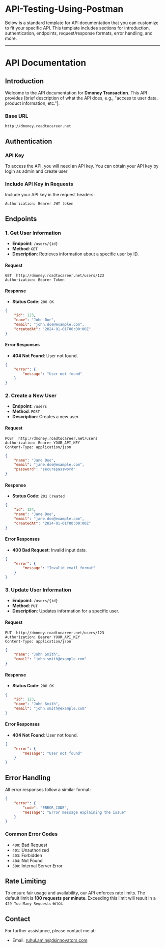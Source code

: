 # API-Testing-Using-Postman


Below is a standard template for API documentation that you can customize to fit your specific API. This template includes sections for introduction, authentication, endpoints, request/response formats, error handling, and more.

---

# API Documentation

## Introduction

Welcome to the API documentation for **Dmoney Transaction**. This API provides [brief description of what the API does, e.g., "access to user data, product information, etc."]. 

### Base URL

```
http://dmoney.roadtocareer.net
```

## Authentication

### API Key

To access the API, you will need an API key. You can obtain your API key by login as admin and create user

### Include API Key in Requests

Include your API key in the request headers:

```
Authorization: Bearer JWT token
```

## Endpoints

### 1. Get User Information

- **Endpoint**: `/users/{id}`
- **Method**: `GET`
- **Description**: Retrieves information about a specific user by ID.

#### Request

```http
GET  http://dmoney.roadtocareer.net/users/123
Authorization: Bearer Token
```

#### Response

- **Status Code**: `200 OK`
  
```json
{
    "id": 123,
    "name": "John Doe",
    "email": "john.doe@example.com",
    "createdAt": "2024-01-01T00:00:00Z"
}
```

#### Error Responses

- **404 Not Found**: User not found.
  
```json
{
    "error": {
        "message": "User not found"
    }
}
```

### 2. Create a New User

- **Endpoint**: `/users`
- **Method**: `POST`
- **Description**: Creates a new user.

#### Request

```http
POST  http://dmoney.roadtocareer.net/users
Authorization: Bearer YOUR_API_KEY
Content-Type: application/json
```

```json
{
    "name": "Jane Doe",
    "email": "jane.doe@example.com",
    "password": "securepassword"
}
```

#### Response

- **Status Code**: `201 Created`
  
```json
{
    "id": 124,
    "name": "Jane Doe",
    "email": "jane.doe@example.com",
    "createdAt": "2024-01-01T00:00:00Z"
}
```

#### Error Responses

- **400 Bad Request**: Invalid input data.
  
```json
{
    "error": {
        "message": "Invalid email format"
    }
}
```

### 3. Update User Information

- **Endpoint**: `/users/{id}`
- **Method**: `PUT`
- **Description**: Updates information for a specific user.

#### Request

```http
PUT  http://dmoney.roadtocareer.net/users/123
Authorization: Bearer YOUR_API_KEY
Content-Type: application/json
```

```json
{
    "name": "John Smith",
    "email": "john.smith@example.com"
}
```

#### Response

- **Status Code**: `200 OK`
  
```json
{
    "id": 123,
    "name": "John Smith",
    "email": "john.smith@example.com"
}
```

#### Error Responses

- **404 Not Found**: User not found.
  
```json
{
    "error": {
        "message": "User not found"
    }
}
```

## Error Handling

All error responses follow a similar format:

```json
{
    "error": {
        "code": "ERROR_CODE",
        "message": "Error message explaining the issue"
    }
}
```

### Common Error Codes

- `400`: Bad Request
- `401`: Unauthorized
- `403`: Forbidden
- `404`: Not Found
- `500`: Internal Server Error

## Rate Limiting

To ensure fair usage and availability, our API enforces rate limits. The default limit is **100 requests per minute**. Exceeding this limit will result in a `429 Too Many Requests` error.

## Contact

For further assistance, please contact me at:

- Email: ruhul.amin@dsinnovators.com
